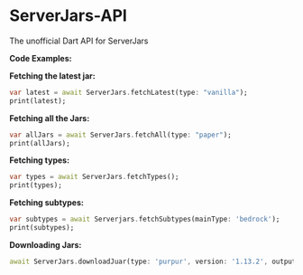 <!-- 
This README describes the package. If you publish this package to pub.dev,
this README's contents appear on the landing page for your package.

For information about how to write a good package README, see the guide for
[writing package pages](https://dart.dev/guides/libraries/writing-package-pages). 

For general information about developing packages, see the Dart guide for
[creating packages](https://dart.dev/guides/libraries/create-library-packages)
and the Flutter guide for
[developing packages and plugins](https://flutter.dev/developing-packages). 
-->

# ServerJars-API
The unofficial Dart API for ServerJars

**Code Examples:**

**Fetching the latest jar:**
```dart
var latest = await ServerJars.fetchLatest(type: "vanilla");
print(latest);
```

**Fetching all the Jars:**
```dart
var allJars = await ServerJars.fetchAll(type: "paper");
print(allJars);
```

**Fetching types:**
```dart
var types = await ServerJars.fetchTypes();
print(types);
```

**Fetching subtypes:**
```dart
var subtypes = await Serverjars.fetchSubtypes(mainType: 'bedrock');
print(subtypes);
```

**Downloading Jars:**
```dart
await ServerJars.downloadJuar(type: 'purpur', version: '1.13.2', output:'./purpur-1.13.2.jar');
```
